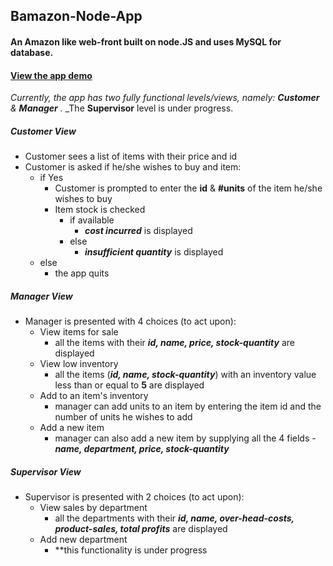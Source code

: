 ## Bamazon-Node-App
#### An Amazon like web-front built on node.JS and uses MySQL for database.
#### [View the app demo](https://drive.google.com/file/d/1B2FBcAt7tPeFzyWGtb9C90-8bAosXYw7/view) 

_Currently, the app has two fully functional levels/views, namely: **Customer** & **Manager** ._
_The **Supervisor** level is under progress.

##### Customer View
  * Customer sees a list of items with their price and id
  * Customer is asked if he/she wishes to buy and item:
    * if Yes
      * Customer is prompted to enter the **id** & **#units** of the item he/she wishes to buy
      * Item stock is checked
        * if available
          * _**cost incurred**_ is displayed
        * else
          * _**insufficient quantity**_ is displayed
    * else
      * the app quits


##### Manager View
  * Manager is presented with 4 choices (to act upon):
    * View items for sale
      * all the items with their _**id, name, price, stock-quantity**_ are displayed
    * View low inventory
      * all the items (_**id, name, stock-quantity**_) with an inventory value less than or equal to **5** are displayed
    * Add to an item's inventory
      * manager can add units to an item by entering the item id and the number of units he wishes to add
    * Add a new item
      * manager can also add a new item by supplying all the 4 fields - _**name, department, price, stock-quantity**_
      
##### Supervisor View
  * Supervisor is presented with 2 choices (to act upon):
    * View sales by department
      * all the departments with their _**id, name, over-head-costs, product-sales, total profits**_ are displayed
    * Add new department
      * **this functionality is under progress

 
  
